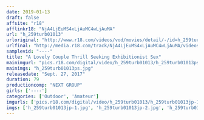 ```yaml
---
date: 2019-01-13
draft: false
affsite: "r18"
afflinkr18: "NjA4LjEuMS4xLjAuMC4wLjAuMA"
url: "h_259turb01013"
urloriginal: "http://www.r18.com/videos/vod/movies/detail/-/id=h_259turb01013"
urlfinal: "http://media.r18.com/track/NjA4LjEuMS4xLjAuMC4wLjAuMA/videos/vod/movies/detail/-/id=h_259turb01013"
samplevid: "----"
title: "A Lovely Couple Thrill Seeking Exhibitionist Sex"
mainimgurl: "pics.r18.com/digital/video/h_259turb01013/h_259turb01013ps.jpg"
mainimgs: "h_259turb01013ps.jpg"
releasedate: "Sept. 27, 2017"
duration: 79
productioncomp: "NEXT GROUP"
girls: ['----']
categories: ['Outdoor', 'Amateur']
imgurls: ['pics.r18.com/digital/video/h_259turb01013/h_259turb01013jp-1.jpg', 'pics.r18.com/digital/video/h_259turb01013/h_259turb01013jp-2.jpg', 'pics.r18.com/digital/video/h_259turb01013/h_259turb01013jp-3.jpg', 'pics.r18.com/digital/video/h_259turb01013/h_259turb01013jp-4.jpg', 'pics.r18.com/digital/video/h_259turb01013/h_259turb01013jp-5.jpg', 'pics.r18.com/digital/video/h_259turb01013/h_259turb01013jp-6.jpg', 'pics.r18.com/digital/video/h_259turb01013/h_259turb01013jp-7.jpg', 'pics.r18.com/digital/video/h_259turb01013/h_259turb01013jp-8.jpg', 'pics.r18.com/digital/video/h_259turb01013/h_259turb01013jp-9.jpg', 'pics.r18.com/digital/video/h_259turb01013/h_259turb01013jp-10.jpg', 'pics.r18.com/digital/video/h_259turb01013/h_259turb01013jp-11.jpg', 'pics.r18.com/digital/video/h_259turb01013/h_259turb01013jp-12.jpg', 'pics.r18.com/digital/video/h_259turb01013/h_259turb01013jp-13.jpg', 'pics.r18.com/digital/video/h_259turb01013/h_259turb01013jp-14.jpg', 'pics.r18.com/digital/video/h_259turb01013/h_259turb01013jp-15.jpg', 'pics.r18.com/digital/video/h_259turb01013/h_259turb01013jp-16.jpg', 'pics.r18.com/digital/video/h_259turb01013/h_259turb01013jp-17.jpg', 'pics.r18.com/digital/video/h_259turb01013/h_259turb01013jp-18.jpg', 'pics.r18.com/digital/video/h_259turb01013/h_259turb01013jp-19.jpg', 'pics.r18.com/digital/video/h_259turb01013/h_259turb01013jp-20.jpg']
imgs: ['h_259turb01013jp-1.jpg', 'h_259turb01013jp-2.jpg', 'h_259turb01013jp-3.jpg', 'h_259turb01013jp-4.jpg', 'h_259turb01013jp-5.jpg', 'h_259turb01013jp-6.jpg', 'h_259turb01013jp-7.jpg', 'h_259turb01013jp-8.jpg', 'h_259turb01013jp-9.jpg', 'h_259turb01013jp-10.jpg', 'h_259turb01013jp-11.jpg', 'h_259turb01013jp-12.jpg', 'h_259turb01013jp-13.jpg', 'h_259turb01013jp-14.jpg', 'h_259turb01013jp-15.jpg', 'h_259turb01013jp-16.jpg', 'h_259turb01013jp-17.jpg', 'h_259turb01013jp-18.jpg', 'h_259turb01013jp-19.jpg', 'h_259turb01013jp-20.jpg']
---
```

